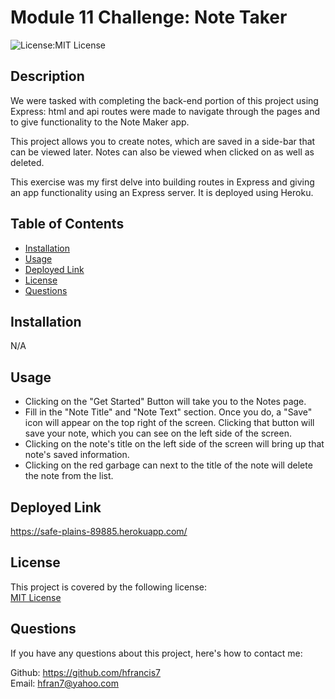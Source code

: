 # Module 11 Challenge: Note Taker
  ![License:MIT License](https://img.shields.io/badge/License-MIT-yellow.svg) 

  ## Description
  
  We were tasked with completing the back-end portion of this project using Express: html and api routes were made to navigate through the pages and to give functionality to the Note Maker app.
  
  This project allows you to create notes, which are saved in a side-bar that can be viewed later. Notes can also be viewed when clicked on as well as deleted.
  
  This exercise was my first delve into building routes in Express and giving an app functionality using an Express server. It is deployed using Heroku.
  
  ## Table of Contents
  
  - [Installation](#installation)
  - [Usage](#usage)
  - [Deployed Link](#deployed-link)
  - [License](#license)
  - [Questions](#questions)
  
  
  ## Installation
  
  N/A
  
  ## Usage
  
  - Clicking on the "Get Started" Button will take you to the Notes page.
  - Fill in the "Note Title" and "Note Text" section. Once you do, a "Save" icon will appear on the top right of the screen. Clicking that button will save your note, which you can see on the left side of the screen.
  - Clicking on the note's title on the left side of the screen will bring up that note's saved information.
  - Clicking on the red garbage can next to the title of the note will delete the note from the list.

  ## Deployed Link

  https://safe-plains-89885.herokuapp.com/


  ## License
  This project is covered by the following license: <br>
  [MIT License](https://choosealicense.com/licenses/mit/)
  
  ## Questions
  
  If you have any questions about this project, here's how to contact me: 
  
  Github: https://github.com/hfrancis7 <br>
  Email: hfran7@yahoo.com
  
